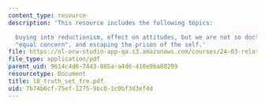 ```yaml
---
content_type: resource
description: 'This resource includes the following topics:

  buying into reductionism, effect on attitudes, but we are not so doctrinaire, rethinking
  "equal concern", and escaping the prison of the self.'
file: https://ol-ocw-studio-app-qa.s3.amazonaws.com/courses/24-03-relativism-reason-and-reality-spring-2005/7b74b0cf75ef12759bc01c0bf3d3ef4d_l8_truth_set_fre.pdf
file_type: application/pdf
parent_uid: 9614c4d6-7443-885a-a4d6-410e9ba80299
resourcetype: Document
title: l8_truth_set_fre.pdf
uid: 7b74b0cf-75ef-1275-9bc0-1c0bf3d3ef4d
---
```

